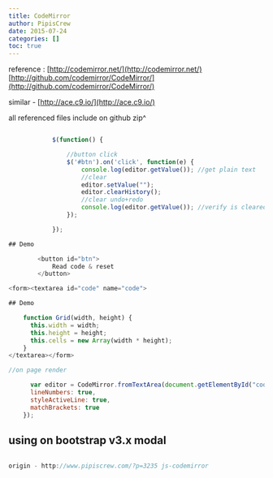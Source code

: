 ```yaml
---
title: CodeMirror
author: PipisCrew
date: 2015-07-24
categories: []
toc: true
---
```


reference :
[http://codemirror.net/](http://codemirror.net/)
[http://github.com/codemirror/CodeMirror/](http://github.com/codemirror/CodeMirror/)

similar - [http://ace.c9.io/](http://ace.c9.io/)

all referenced files include on github zip^ 

```js

			$(function() {

				//button click
				$('#btn').on('click', function(e) {
					console.log(editor.getValue()); //get plain text
					//clear
					editor.setValue("");
					editor.clearHistory();
					//clear undo+redo
					console.log(editor.getValue()); //verify is cleared
				});

			});

## Demo

		<button id="btn">
			Read code & reset
		</button>

<form><textarea id="code" name="code">

## Demo

	function Grid(width, height) {
	  this.width = width;
	  this.height = height;
	  this.cells = new Array(width * height);
	}
</textarea></form>

//on page render

      var editor = CodeMirror.fromTextArea(document.getElementById("code"), {
      lineNumbers: true,
      styleActiveLine: true,
      matchBrackets: true
    });

```

## using on bootstrap v3.x modal

```js

origin - http://www.pipiscrew.com/?p=3235 js-codemirror